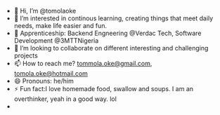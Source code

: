 - 👋 Hi, I’m @tomolaoke
- 👀 I’m interested in continous learning, creating things that meet daily needs, make life easier and fun.
- 🌱 Apprenticeship: Backend Engneering @Verdac Tech, Software Development @3MTTNigeria
- 💞️ I’m looking to collaborate on different interesting and challenging projects
- 📫 How to reach me? tommola.oke@gmail.com, tomola.oke@hotmail.com
- 😄 Pronouns: he/him
- ⚡ Fun fact:I love homemade food, swallow and soups. I am an overthinker, yeah in a good way. lol
- 

<!---
tomolaoke/tomolaoke is a ✨ special ✨ repository because its `README.md` (this file) appears on your GitHub profile.
You can click the Preview link to take a look at your changes.
--->
